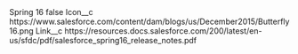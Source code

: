 <?xml version="1.0" encoding="UTF-8"?>
<CustomMetadata xmlns="http://soap.sforce.com/2006/04/metadata" xmlns:xsi="http://www.w3.org/2001/XMLSchema-instance" xmlns:xsd="http://www.w3.org/2001/XMLSchema">
    <label>Spring 16</label>
    <protected>false</protected>
    <values>
        <field>Icon__c</field>
        <value xsi:type="xsd:string">https://www.salesforce.com/content/dam/blogs/us/December2015/Butterfly16.png</value>
    </values>
    <values>
        <field>Link__c</field>
        <value xsi:type="xsd:string">https://resources.docs.salesforce.com/200/latest/en-us/sfdc/pdf/salesforce_spring16_release_notes.pdf</value>
    </values>
</CustomMetadata>
